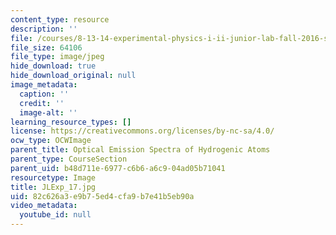```yaml
---
content_type: resource
description: ''
file: /courses/8-13-14-experimental-physics-i-ii-junior-lab-fall-2016-spring-2017/82c626a3e9b75ed4cfa9b7e41b5eb90a_JLExp_17.jpg
file_size: 64106
file_type: image/jpeg
hide_download: true
hide_download_original: null
image_metadata:
  caption: ''
  credit: ''
  image-alt: ''
learning_resource_types: []
license: https://creativecommons.org/licenses/by-nc-sa/4.0/
ocw_type: OCWImage
parent_title: Optical Emission Spectra of Hydrogenic Atoms
parent_type: CourseSection
parent_uid: b48d711e-6977-c6b6-a6c9-04ad05b71041
resourcetype: Image
title: JLExp_17.jpg
uid: 82c626a3-e9b7-5ed4-cfa9-b7e41b5eb90a
video_metadata:
  youtube_id: null
---
```

